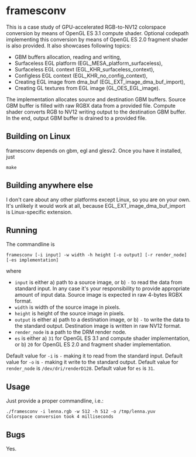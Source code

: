 # framesconv

This is a case study of GPU-accelerated RGB-to-NV12 colorspace conversion by
means of OpenGL ES 3.1 compute shader. Optional codepath implementing this
conversion by means of OpenGL ES 2.0 fragment shader is also provided. It also
showcases following topics:
* GBM buffers allocation, reading and writing,
* Surfaceless EGL platform (EGL_MESA_platform_surfaceless),
* Surfaceless EGL context (EGL_KHR_surfaceless_context),
* Configless EGL context (EGL_KHR_no_config_context),
* Creating EGL image from dma_buf (EGL_EXT_image_dma_buf_import),
* Creating GL textures from EGL image (GL_OES_EGL_image).

The implementation allocates source and destination GBM buffers. Source GBM
buffer is filled with raw RGBX data from a provided file. Compute shader
converts RGB to NV12 writing output to the destination GBM buffer. In the end,
output GBM buffer is drained to a provided file.

## Building on Linux

framesconv depends on gbm, egl and glesv2. Once you have it installed, just
```
make
```

## Building anywhere else

I don't care about any other platforms except Linux, so you are on your own.
It's unlikely it would work at all, because EGL_EXT_image_dma_buf_import is
Linux-specific extension.

## Running

The commandline is
```
framesconv [-i input] -w width -h height [-o output] [-r render_node] [-es implementation]
```

where
* `input` is either a) path to a source image, or b) `-` to read the data from
  standard input. In any case it's your responsibility to provide appropriate
  amount of input data. Source image is expected in raw 4-bytes RGBX format.
* `width` is width of the source image in pixels.
* `height` is height of the source image in pixels.
* `output` is either a) path to a destination image, or b) `-` to write the data
  to the standard output. Destination image is written in raw NV12 format.
* `render_node` is a path to the DRM render node.
* `es` is either a) `31` for OpenGL ES 3.1 and compute shader implementation, or
  b) `20` for OpenGL ES 2.0 and fragment shader implementation.

Default value for `-i` is `-` making it to read from the standard input. Default
value for `-o` is `-` making it write to the standard output. Default value for
`render_node` is `/dev/dri/renderD128`. Default value for `es` is `31`.

## Usage

Just provide a proper commandline, i.e.:
```
./framesconv -i lenna.rgb -w 512 -h 512 -o /tmp/lenna.yuv
Colorspace conversion took 4 milliseconds
```

## Bugs

Yes.
